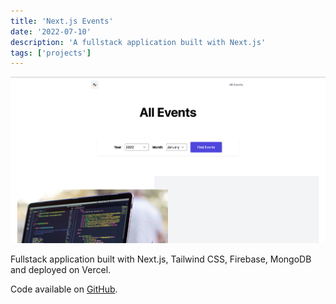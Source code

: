 ```yaml
---
title: 'Next.js Events'
date: '2022-07-10'
description: 'A fullstack application built with Next.js'
tags: ['projects']
---
```


![Next.js Events](./nextjs-events.png)

Fullstack application built with Next.js, Tailwind CSS, Firebase, MongoDB and deployed on Vercel.

Code available on [GitHub](https://github.com/eneax/nextjs-events).
